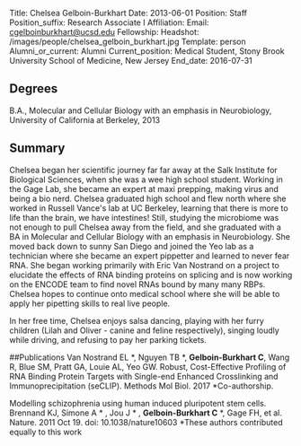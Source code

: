 Title: Chelsea Gelboin-Burkhart
Date: 2013-06-01
Position: Staff
Position_suffix: Research Associate I
Affiliation:
Email: cgelboinburkhart@ucsd.edu
Fellowship:
Headshot: /images/people/chelsea_gelboin_burkhart.jpg
Template: person
Alumni_or_current: Alumni
Current_position: Medical Student, Stony Brook University School of Medicine, New Jersey 
End_date: 2016-07-31
<!-- Status: draft -->

## Degrees
B.A., Molecular and Cellular Biology with an emphasis in Neurobiology, University of California at Berkeley, 2013<br>

## Summary
Chelsea began her scientific journey far far away at the Salk Institute for Biological Sciences, when she was a wee high school student. Working in the Gage Lab, she became an expert at maxi prepping, making virus and being a bio nerd. Chelsea graduated high school and flew north where she worked in Russell Vance's lab at UC Berkeley, learning that there is more to life than the brain, we have intestines! Still, studying the microbiome was not enough to pull Chelsea away from the field, and she graduated with a BA in Molecular and Cellular Biology with an emphasis in Neurobiology. She moved back down to sunny San Diego and joined the Yeo lab as a technician where she became an expert pippetter and learned to never fear RNA. She began working primarily with Eric Van Nostrand on a project to elucidate the effects of RNA binding proteins on splicing and is now working on the ENCODE team to find novel RNAs bound by many many RBPs. Chelsea hopes to continue onto medical school where she will be able to apply her pipetting skills to real live people. 

In her free time, Chelsea enjoys salsa dancing, playing with her furry children (Lilah and Oliver - canine and feline respectively), singing loudly while driving, and refusing to pay her parking tickets. 

##Publications
Van Nostrand EL *, Nguyen TB *, **Gelboin-Burkhart C**, Wang R, Blue SM, Pratt GA, Louie AL, Yeo GW. Robust, Cost-Effective Profiling of RNA Binding Protein Targets
with Single-end Enhanced Crosslinking and Immunoprecipitation (seCLIP). Methods Mol Biol. 2017  *Co-authorship.

Modelling schizophrenia using human induced pluripotent stem cells. Brennand KJ, Simone A * , Jou J * , **Gelboin-Burkhart C** *, Gage FH, et al. Nature. 2011 Oct 19. doi: 10.1038/nature10603  *These authors contributed equally to this work